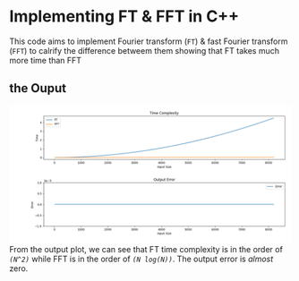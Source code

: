 # Implementing FT & FFT in C++ 

This code aims to implement Fourier transform (`FT`) & fast Fourier transform (`FFT`) to calrify the difference betweem them showing that FT takes much more time than FFT

## the Ouput
![Output Plot](Output.png)
From the output plot, we can see that FT time complexity is in the order of *`(N^2)`* while FFT is in the order of *`(N log(N))`*.
The output error is *almost* zero.
